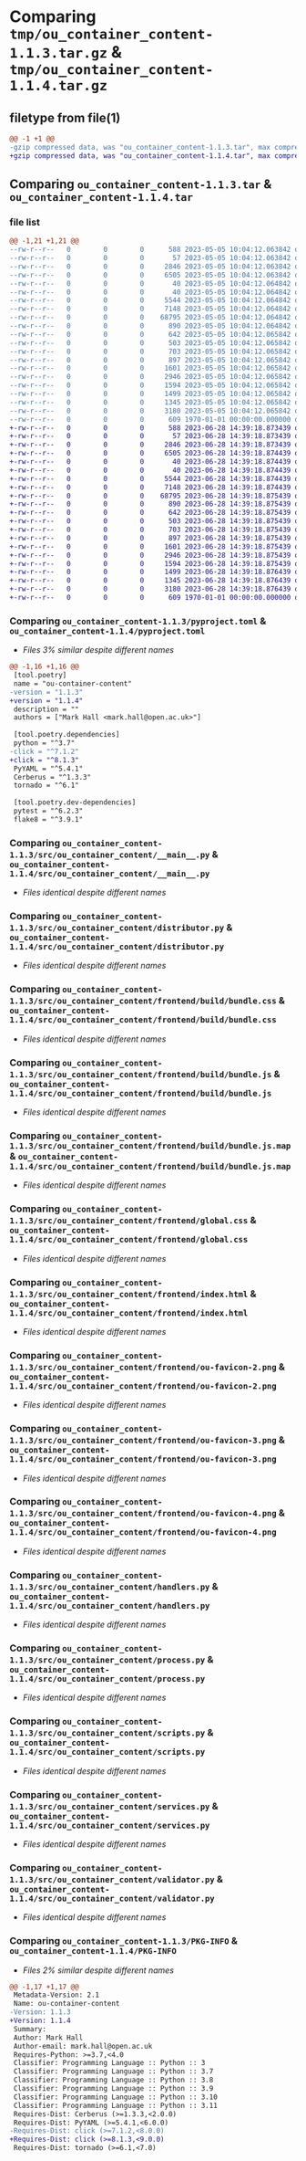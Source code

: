# Comparing `tmp/ou_container_content-1.1.3.tar.gz` & `tmp/ou_container_content-1.1.4.tar.gz`

## filetype from file(1)

```diff
@@ -1 +1 @@
-gzip compressed data, was "ou_container_content-1.1.3.tar", max compression
+gzip compressed data, was "ou_container_content-1.1.4.tar", max compression
```

## Comparing `ou_container_content-1.1.3.tar` & `ou_container_content-1.1.4.tar`

### file list

```diff
@@ -1,21 +1,21 @@
--rw-r--r--   0        0        0      588 2023-05-05 10:04:12.063842 ou_container_content-1.1.3/pyproject.toml
--rw-r--r--   0        0        0       57 2023-05-05 10:04:12.063842 ou_container_content-1.1.3/src/ou_container_content/__init__.py
--rw-r--r--   0        0        0     2846 2023-05-05 10:04:12.063842 ou_container_content-1.1.3/src/ou_container_content/__main__.py
--rw-r--r--   0        0        0     6505 2023-05-05 10:04:12.063842 ou_container_content-1.1.3/src/ou_container_content/distributor.py
--rw-r--r--   0        0        0       40 2023-05-05 10:04:12.064842 ou_container_content-1.1.3/src/ou_container_content/frontend/__init__.py
--rw-r--r--   0        0        0       40 2023-05-05 10:04:12.064842 ou_container_content-1.1.3/src/ou_container_content/frontend/build/__init__.py
--rw-r--r--   0        0        0     5544 2023-05-05 10:04:12.064842 ou_container_content-1.1.3/src/ou_container_content/frontend/build/bundle.css
--rw-r--r--   0        0        0     7148 2023-05-05 10:04:12.064842 ou_container_content-1.1.3/src/ou_container_content/frontend/build/bundle.js
--rw-r--r--   0        0        0    68795 2023-05-05 10:04:12.064842 ou_container_content-1.1.3/src/ou_container_content/frontend/build/bundle.js.map
--rw-r--r--   0        0        0      890 2023-05-05 10:04:12.064842 ou_container_content-1.1.3/src/ou_container_content/frontend/global.css
--rw-r--r--   0        0        0      642 2023-05-05 10:04:12.065842 ou_container_content-1.1.3/src/ou_container_content/frontend/index.html
--rw-r--r--   0        0        0      503 2023-05-05 10:04:12.065842 ou_container_content-1.1.3/src/ou_container_content/frontend/ou-favicon-1.png
--rw-r--r--   0        0        0      703 2023-05-05 10:04:12.065842 ou_container_content-1.1.3/src/ou_container_content/frontend/ou-favicon-2.png
--rw-r--r--   0        0        0      897 2023-05-05 10:04:12.065842 ou_container_content-1.1.3/src/ou_container_content/frontend/ou-favicon-3.png
--rw-r--r--   0        0        0     1601 2023-05-05 10:04:12.065842 ou_container_content-1.1.3/src/ou_container_content/frontend/ou-favicon-4.png
--rw-r--r--   0        0        0     2946 2023-05-05 10:04:12.065842 ou_container_content-1.1.3/src/ou_container_content/handlers.py
--rw-r--r--   0        0        0     1594 2023-05-05 10:04:12.065842 ou_container_content-1.1.3/src/ou_container_content/process.py
--rw-r--r--   0        0        0     1499 2023-05-05 10:04:12.065842 ou_container_content-1.1.3/src/ou_container_content/scripts.py
--rw-r--r--   0        0        0     1345 2023-05-05 10:04:12.065842 ou_container_content-1.1.3/src/ou_container_content/services.py
--rw-r--r--   0        0        0     3180 2023-05-05 10:04:12.065842 ou_container_content-1.1.3/src/ou_container_content/validator.py
--rw-r--r--   0        0        0      609 1970-01-01 00:00:00.000000 ou_container_content-1.1.3/PKG-INFO
+-rw-r--r--   0        0        0      588 2023-06-28 14:39:18.873439 ou_container_content-1.1.4/pyproject.toml
+-rw-r--r--   0        0        0       57 2023-06-28 14:39:18.873439 ou_container_content-1.1.4/src/ou_container_content/__init__.py
+-rw-r--r--   0        0        0     2846 2023-06-28 14:39:18.873439 ou_container_content-1.1.4/src/ou_container_content/__main__.py
+-rw-r--r--   0        0        0     6505 2023-06-28 14:39:18.874439 ou_container_content-1.1.4/src/ou_container_content/distributor.py
+-rw-r--r--   0        0        0       40 2023-06-28 14:39:18.874439 ou_container_content-1.1.4/src/ou_container_content/frontend/__init__.py
+-rw-r--r--   0        0        0       40 2023-06-28 14:39:18.874439 ou_container_content-1.1.4/src/ou_container_content/frontend/build/__init__.py
+-rw-r--r--   0        0        0     5544 2023-06-28 14:39:18.874439 ou_container_content-1.1.4/src/ou_container_content/frontend/build/bundle.css
+-rw-r--r--   0        0        0     7148 2023-06-28 14:39:18.874439 ou_container_content-1.1.4/src/ou_container_content/frontend/build/bundle.js
+-rw-r--r--   0        0        0    68795 2023-06-28 14:39:18.875439 ou_container_content-1.1.4/src/ou_container_content/frontend/build/bundle.js.map
+-rw-r--r--   0        0        0      890 2023-06-28 14:39:18.875439 ou_container_content-1.1.4/src/ou_container_content/frontend/global.css
+-rw-r--r--   0        0        0      642 2023-06-28 14:39:18.875439 ou_container_content-1.1.4/src/ou_container_content/frontend/index.html
+-rw-r--r--   0        0        0      503 2023-06-28 14:39:18.875439 ou_container_content-1.1.4/src/ou_container_content/frontend/ou-favicon-1.png
+-rw-r--r--   0        0        0      703 2023-06-28 14:39:18.875439 ou_container_content-1.1.4/src/ou_container_content/frontend/ou-favicon-2.png
+-rw-r--r--   0        0        0      897 2023-06-28 14:39:18.875439 ou_container_content-1.1.4/src/ou_container_content/frontend/ou-favicon-3.png
+-rw-r--r--   0        0        0     1601 2023-06-28 14:39:18.875439 ou_container_content-1.1.4/src/ou_container_content/frontend/ou-favicon-4.png
+-rw-r--r--   0        0        0     2946 2023-06-28 14:39:18.875439 ou_container_content-1.1.4/src/ou_container_content/handlers.py
+-rw-r--r--   0        0        0     1594 2023-06-28 14:39:18.875439 ou_container_content-1.1.4/src/ou_container_content/process.py
+-rw-r--r--   0        0        0     1499 2023-06-28 14:39:18.876439 ou_container_content-1.1.4/src/ou_container_content/scripts.py
+-rw-r--r--   0        0        0     1345 2023-06-28 14:39:18.876439 ou_container_content-1.1.4/src/ou_container_content/services.py
+-rw-r--r--   0        0        0     3180 2023-06-28 14:39:18.876439 ou_container_content-1.1.4/src/ou_container_content/validator.py
+-rw-r--r--   0        0        0      609 1970-01-01 00:00:00.000000 ou_container_content-1.1.4/PKG-INFO
```

### Comparing `ou_container_content-1.1.3/pyproject.toml` & `ou_container_content-1.1.4/pyproject.toml`

 * *Files 3% similar despite different names*

```diff
@@ -1,16 +1,16 @@
 [tool.poetry]
 name = "ou-container-content"
-version = "1.1.3"
+version = "1.1.4"
 description = ""
 authors = ["Mark Hall <mark.hall@open.ac.uk>"]
 
 [tool.poetry.dependencies]
 python = "^3.7"
-click = "^7.1.2"
+click = "^8.1.3"
 PyYAML = "^5.4.1"
 Cerberus = "^1.3.3"
 tornado = "^6.1"
 
 [tool.poetry.dev-dependencies]
 pytest = "^6.2.3"
 flake8 = "^3.9.1"
```

### Comparing `ou_container_content-1.1.3/src/ou_container_content/__main__.py` & `ou_container_content-1.1.4/src/ou_container_content/__main__.py`

 * *Files identical despite different names*

### Comparing `ou_container_content-1.1.3/src/ou_container_content/distributor.py` & `ou_container_content-1.1.4/src/ou_container_content/distributor.py`

 * *Files identical despite different names*

### Comparing `ou_container_content-1.1.3/src/ou_container_content/frontend/build/bundle.css` & `ou_container_content-1.1.4/src/ou_container_content/frontend/build/bundle.css`

 * *Files identical despite different names*

### Comparing `ou_container_content-1.1.3/src/ou_container_content/frontend/build/bundle.js` & `ou_container_content-1.1.4/src/ou_container_content/frontend/build/bundle.js`

 * *Files identical despite different names*

### Comparing `ou_container_content-1.1.3/src/ou_container_content/frontend/build/bundle.js.map` & `ou_container_content-1.1.4/src/ou_container_content/frontend/build/bundle.js.map`

 * *Files identical despite different names*

### Comparing `ou_container_content-1.1.3/src/ou_container_content/frontend/global.css` & `ou_container_content-1.1.4/src/ou_container_content/frontend/global.css`

 * *Files identical despite different names*

### Comparing `ou_container_content-1.1.3/src/ou_container_content/frontend/index.html` & `ou_container_content-1.1.4/src/ou_container_content/frontend/index.html`

 * *Files identical despite different names*

### Comparing `ou_container_content-1.1.3/src/ou_container_content/frontend/ou-favicon-2.png` & `ou_container_content-1.1.4/src/ou_container_content/frontend/ou-favicon-2.png`

 * *Files identical despite different names*

### Comparing `ou_container_content-1.1.3/src/ou_container_content/frontend/ou-favicon-3.png` & `ou_container_content-1.1.4/src/ou_container_content/frontend/ou-favicon-3.png`

 * *Files identical despite different names*

### Comparing `ou_container_content-1.1.3/src/ou_container_content/frontend/ou-favicon-4.png` & `ou_container_content-1.1.4/src/ou_container_content/frontend/ou-favicon-4.png`

 * *Files identical despite different names*

### Comparing `ou_container_content-1.1.3/src/ou_container_content/handlers.py` & `ou_container_content-1.1.4/src/ou_container_content/handlers.py`

 * *Files identical despite different names*

### Comparing `ou_container_content-1.1.3/src/ou_container_content/process.py` & `ou_container_content-1.1.4/src/ou_container_content/process.py`

 * *Files identical despite different names*

### Comparing `ou_container_content-1.1.3/src/ou_container_content/scripts.py` & `ou_container_content-1.1.4/src/ou_container_content/scripts.py`

 * *Files identical despite different names*

### Comparing `ou_container_content-1.1.3/src/ou_container_content/services.py` & `ou_container_content-1.1.4/src/ou_container_content/services.py`

 * *Files identical despite different names*

### Comparing `ou_container_content-1.1.3/src/ou_container_content/validator.py` & `ou_container_content-1.1.4/src/ou_container_content/validator.py`

 * *Files identical despite different names*

### Comparing `ou_container_content-1.1.3/PKG-INFO` & `ou_container_content-1.1.4/PKG-INFO`

 * *Files 2% similar despite different names*

```diff
@@ -1,17 +1,17 @@
 Metadata-Version: 2.1
 Name: ou-container-content
-Version: 1.1.3
+Version: 1.1.4
 Summary: 
 Author: Mark Hall
 Author-email: mark.hall@open.ac.uk
 Requires-Python: >=3.7,<4.0
 Classifier: Programming Language :: Python :: 3
 Classifier: Programming Language :: Python :: 3.7
 Classifier: Programming Language :: Python :: 3.8
 Classifier: Programming Language :: Python :: 3.9
 Classifier: Programming Language :: Python :: 3.10
 Classifier: Programming Language :: Python :: 3.11
 Requires-Dist: Cerberus (>=1.3.3,<2.0.0)
 Requires-Dist: PyYAML (>=5.4.1,<6.0.0)
-Requires-Dist: click (>=7.1.2,<8.0.0)
+Requires-Dist: click (>=8.1.3,<9.0.0)
 Requires-Dist: tornado (>=6.1,<7.0)
```

